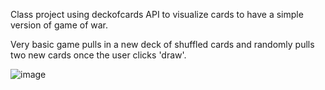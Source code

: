 Class project using deckofcards API to visualize cards to have a simple version of game of war. 

Very basic game pulls in a new deck of shuffled cards and randomly pulls two new cards once the user clicks 'draw'.

![image](https://github.com/user-attachments/assets/5a8855bf-9750-47f1-b456-4e308296bb88)
